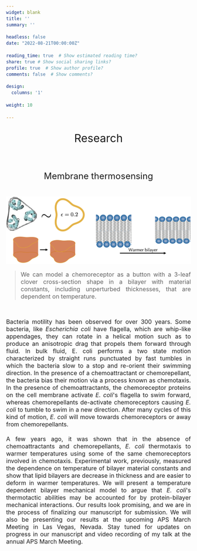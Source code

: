 ```yaml
---
widget: blank
title: ''
summary: ''

headless: false
date: "2022-08-21T00:00:00Z"

reading_time: true  # Show estimated reading time?
share: true # Show social sharing links?
profile: true  # Show author profile?
comments: false  # Show comments?

design:
  columns: '1'

weight: 10

---
```

<center><p style="font-size: 30px">Research</p></center><br>

<center><p style="font-size: 24px">Membrane thermosensing</p></center><br>

<img src="thermosensing_cover.png">

> <p style="font-size: 16px" align="justify">We can model a chemoreceptor as a button with a 3-leaf clover cross-section shape in a bilayer with material constants, including unperturbed thicknesses, that are dependent on temperature.</p>
<br>
<p style="font-size: 16px" align="justify">Bacteria motility has been observed for over 300 years. Some bacteria, like <i>Escherichia coli</i> have flagella, which are whip-like appendages, they can rotate in a helical motion such as to produce an anisotropic drag that propels them forward through fluid. In bulk fluid, E. coli performs a two state motion characterized by straight runs punctuated by fast tumbles in which the bacteria slow to a stop and re-orient their swimming direction. In the presence of a chemoattractant or chemorepellant, the bacteria bias their motion via a process known as chemotaxis. In the presence of chemoattractants, the chemoreceptor proteins on the cell membrane activate <i>E. coli</i>'s flagella to swim forward, whereas chemorepellants de-activate chemoreceptors causing <i>E. coli</i> to tumble to swim in a new direction. After many cycles of this kind of motion, <i>E. coli</i> will move towards chemoreceptors or away from chemorepellants.
<br><br>
A few years ago, it was shown that in the absence of chemoattractants and chemorepellants, <i>E. coli</i> thermotaxis to warmer temperatures using some of the same chemoreceptors involved in chemotaxis. Experimental work, previously, measured the dependence on temperature of bilayer material constants and show that lipid bilayers are decrease in thickness and are easier to deform in warmer temperatures. We will present a temperature dependent bilayer mechanical model to argue that <i>E. coli</i>'s thermotactic abilities may be accounted for by protein-bilayer mechanical interactions. Our results look promising, and we are in the process of finalizing our manuscript for submission. We will also be presenting our results at the upcoming APS March Meeting in Las Vegas, Nevada. Stay tuned for updates on progress in our manuscript and video recording of my talk at the annual APS March Meeting.
</p>